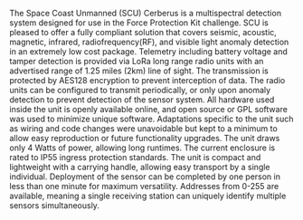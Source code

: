 The Space Coast Unmanned (SCU) Cerberus is a multispectral detection system designed for use in the Force Protection Kit challenge. SCU is pleased to offer a fully compliant solution that covers seismic, acoustic, magnetic, infrared, radiofrequency(RF), and visible light anomaly detection in an extremely low cost package. Telemetry including battery voltage and tamper detection is provided via LoRa long range radio units with an advertised range of 1.25 miles (2km) line of sight. The transmission is protected by AES128 encryption to prevent interception of data. The radio units can be configured to transmit periodically, or only upon anomaly detection to prevent detection of the sensor system.  All hardware used inside the unit is openly available online, and open source or GPL software was used to minimize unique software. Adaptations specific to the unit such as wiring and code changes were unavoidable but kept to a minimum to allow easy reproduction or future functionality upgrades. The unit draws only 4 Watts of power, allowing long runtimes. The current enclosure is rated to IP55 ingress protection standards. The unit is compact and lightweight with a carrying handle, allowing easy transport by a single individual. Deployment of the sensor can be completed by one person in less than one minute for maximum versatility. Addresses from 0-255 are available, meaning a single receiving station can uniquely identify multiple sensors simultaneously. 
